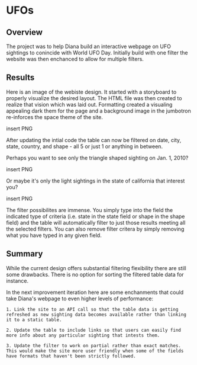 # UFOs

## Overview
The project was to help Diana build an interactive webpage on UFO sightings to conincide with World UFO Day.  Initially build with one filter the website was then enchanced to allow for multiple filters.  

## Results 
Here is an image of the webiste design.  It started with a storyboard to properly visualize the desired layout. The HTML file was then created to realize that vision which was laid out.  Formatting created a visualing appealing dark them for the page and a background image in the jumbotron re-inforces the space theme of the site.  

insert PNG

After updating the intial code the table can now be filtered on date, city, state, country, and shape - all 5 or just 1 or anything in between.  

Perhaps you want to see only the triangle shaped sighting on Jan. 1, 2010?

insert PNG

Or maybe it's only the light sightings in the state of california that interest you?

insert PNG

The filter possibilites are immense.  You simply type into the field the indicated type of criteria (i.e. state in the state field or shape in the shape field) and the table will automatically filter to just those results meeting all the selected filters.  You can also remove filter critera by simply removing what you have typed in any given field.  

## Summary
While the current design offers substantial filtering flexibility there are still some drawbacks. There is no option for sorting the filtered table data for instance.  

In the next improvement iteration here are some enchanments that could take Diana's webpage to even higher levels of performance:

    1. Link the site to an API call so that the table data is getting refreshed as new sighting data becomes available rather than linking it to a static table.  

    2. Update the table to include links so that users can easily find more info about any particular sighting that intests them.   

    3. Update the filter to work on partial rather than exact matches.  This would make the site more user friendly when some of the fields have formats that haven't been strictly followed.  